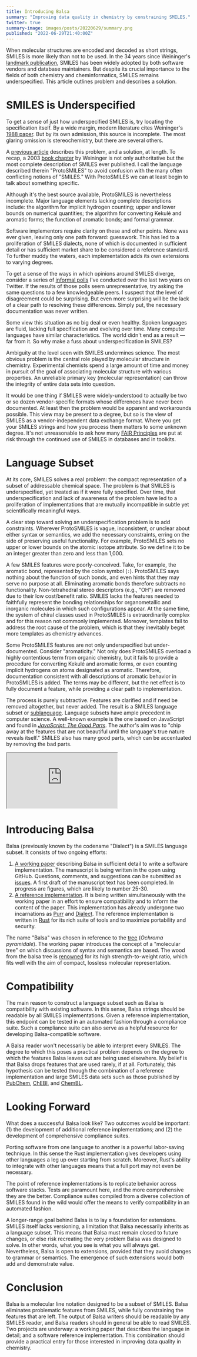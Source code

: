 ```yaml
---
title: Introducing Balsa
summary: "Improving data quality in chemistry by constraining SMILES."
twitter: true
summary-image: images/posts/20220629/summary.png
published: "2022-06-29T21:40:00Z"
---
```


When molecular structures are encoded and decoded as short strings, SMILES is more likely than not to be used. In the 34 years since Weininger's [landmark publication](https://doi.org/10.1021/ci00057a005), SMILES has been widely adopted by both software vendors and database maintainers. But despite its crucial importance to the fields of both chemistry and cheminformatics, SMILES remains underspecified. This article outlines problem and describes a solution.

# SMILES is Underspecified

To get a sense of just how underspecified SMILES is, try locating the specification itself. By a wide margin, modern literature cites Weininger's [1988 paper](https://doi.org/10.1021/ci00057a005). But by its own admission, this source is incomplete. The most glaring omission is stereochemistry, but there are several others.

A [previous article](/articles/2022/06/01/protosmiles/) describes this problem, and a solution, at length. To recap, a 2003 [book chapter](http://doi.wiley.com/10.1002/9783527618279.ch5) by Weininger is not only authoritative but the most complete description of SMILES ever published. I call the language described therein "ProtoSMILES" to avoid confusion with the many often conflicting notions of "SMILES." With ProtoSMILES we can at least begin to talk about something specific.

Although it's the best source available, ProtoSMILES is nevertheless incomplete. Major language elements lacking complete descriptions include: the algorithm for implicit hydrogen counting; upper and lower bounds on numerical quantities; the algorithm for converting Kekulé and aromatic forms; the function of aromatic bonds; and formal grammar.

Software implementors require clarity on these and other points. None was ever given, leaving only one path forward: guesswork. This has led to a proliferation of SMILES dialects, none of which is documented in sufficient detail or has sufficient market share to be considered a reference standard. To further muddy the waters, each implementation adds its own extensions to varying degrees.

To get a sense of the ways in which opinions around SMILES diverge, consider a series of [informal polls](/articles/2022/06/15/smiles-problems/) I've conducted over the last two years on Twitter. If the results of those polls seem unrepresentative, try asking the same questions to a few knowledgeable peers. I suspect that the level of disagreement could be surprising. But even more surprising will be the lack of a clear path to resolving these differences. Simply put, the necessary documentation was never written.

Some view this situation as no big deal or even healthy. Spoken languages are fluid, lacking full specification and evolving over time. Many computer languages have similar characteristics. The world didn't end as a result &mdash; far from it. So why make a fuss about underspecification in SMILES?

Ambiguity at the level seen with SMILES undermines science. The most obvious problem is the central role played by molecular structure in chemistry. Experimental chemists spend a large amount of time and money in pursuit of the goal of associating molecular structure with various properties. An unreliable primary key (molecular representation) can throw the integrity of entire data sets into question.

It would be one thing if SMILES were widely-understood to actually be two or so dozen vendor-specific formats whose differences have never been documented. At least then the problem would be apparent and workarounds possible. This view may be present to a degree, but so is the view of SMILES as a vendor-independent data exchange format. Where you get your SMILES strings and how you process them matters to some unknown degree. It's not unreasonable to ask how many [FAIR Principles](https://www.go-fair.org/fair-principles/) are put at risk through the continued use of SMILES in databases and in toolkits.

# Language Subset

At its core, SMILES solves a real problem: the compact representation of a subset of addressable chemical space. The problem is that SMILES is underspecified, yet treated as if it were fully specified. Over time, that underspecification and lack of awareness of the problem have led to a proliferation of implementations that are mutually incompatible in subtle yet scientifically meaningful ways.

A clear step toward solving an underspecification problem is to add constraints. Wherever ProtoSMILES is vague, inconsistent, or unclear about either syntax or semantics, we add the necessary constraints, erring on the side of preserving useful functionality. For example, ProtoSMILES sets no upper or lower bounds on the atomic isotope attribute. So we define it to be an integer greater than zero and less than 1,000.

A few SMILES features were poorly-conceived. Take, for example, the aromatic bond, represented by the colon symbol (`:`). ProtoSMILES says nothing about the function of such bonds, and even hints that they may serve no purpose at all. Eliminating aromatic bonds therefore subtracts no functionality. Non-tetrahedral stereo descriptors (e.g., "OH") are removed due to their low cost/benefit ratio. SMILES lacks the features needed to faithfully represent the bonding relationships for organometallic and inorganic molecules in which such configurations appear. At the same time, the system of chiral classes used in ProtoSMILES is extraordinarily complex and for this reason not commonly implemented. Moreover, templates fail to address the root cause of the problem, which is that they inevitably beget more templates as chemistry advances.

Some ProtoSMILES features are not only underspecified but under-documented. Consider "aromaticity." Not only does ProtoSMILES overload a highly contentious term from organic chemistry, but it fails to provide a procedure for converting Kekulé and aromatic forms, or even counting implicit hydrogens on atoms designated as aromatic. Therefore, documentation consistent with all descriptions of aromatic behavior in ProtoSMILES is added. The terms may be different, but the net effect is to fully document a feature, while providing a clear path to implementation.

The process is purely subtractive. Features are clarified and if need be removed altogether, but never added. The result is a SMILES language subset or [sublanguage](https://en.wikipedia.org/wiki/Sublanguage). Language subsets have ample precedent in computer science. A well-known example is the one based on JavaScript and found in *[JavaScript: The Good Parts](https://www.oreilly.com/library/view/javascript-the-good/9780596517748/)*. The author's aim was to "chip away at the features that are not beautiful until the language's true nature reveals itself." SMILES also has many good parts, which can be accentuated by removing the bad parts.

<div class="videowrapper">
  <iframe src="https://www.youtube.com/embed/hQVTIJBZook" allowfullscreen></iframe>
</div>

# Introducing Balsa

Balsa (previously known by the codename "Dialect") is a SMILES language subset. It consists of two ongoing efforts:

1. [A working paper](https://github.com/metamolecular/balsadoc) describing Balsa in sufficient detail to write a software implementation. The manuscript is being written in the open using GitHub. Questions, comments, and suggestions can be submitted as [issues](https://github.com/metamolecular/balsadoc/issues). A first draft of the manuscript text has been completed. In progress are figures, which are likely to number 25-30.
2. [A reference implementation](https://github.com/metamolecular/balsa). It is being written simultaneously with the working paper in an effort to ensure compatibility and to inform the content of the paper. This implementation has already undergone two incarnations as [Purr](https://github.com/rapodaca/purr) and [Dialect](https://github.com/rapodaca/dialect.rs). The reference implementation is written in [Rust](/articles/2020/01/20/cheminformatics-in-rust/) for its rich suite of tools and to maximize portability and security.

The name "Balsa" was chosen in reference to the [tree](https://en.wikipedia.org/wiki/Ochroma) (*Ochroma pyramidale*). The working paper introduces the concept of a "molecular tree" on which discussions of syntax and semantics are based. The wood from the balsa tree is [renowned](https://www.apogeerockets.com/education/downloads/Newsletter69.pdf) for its high strength-to-weight ratio, which fits well with the aim of compact, lossless molecular representation.

# Compatibility

The main reason to construct a language subset such as Balsa is compatibility with existing software. In this sense, Balsa strings should be readable by all SMILES implementations. Given a reference implementation, this endpoint can be tested in an automated fashion through a compliance suite. Such a compliance suite can also serve as a helpful resource for developing Balsa-compatible software.

A Balsa reader won't necessarily be able to interpret every SMILES. The degree to which this poses a practical problem depends on the degree to which the features Balsa leaves out are being used elsewhere. My belief is that Balsa drops features that are used rarely, if at all. Fortunately, this hypothesis can be tested through the combination of a reference implementation and large SMILES data sets such as those published by [PubChem](https://pubchem.ncbi.nlm.nih.gov), [ChEBI](https://www.ebi.ac.uk/chebi/), and [ChemBL](https://www.ebi.ac.uk/chembl/).

# Looking Forward

What does a successful Balsa look like? Two outcomes would be important: (1) the development of additional reference implementations; and (2) the development of comprehensive compliance suites.

Porting software from one language to another is a powerful labor-saving technique. In this sense the Rust implementation gives developers using other languages a leg up over starting from scratch. Moreover, Rust's ability to integrate with other languages means that a full port may not even be necessary.

The point of reference implementations is to replicate behavior across software stacks. Tests are paramount here, and the more comprehensive they are the better. Compliance suites compiled from a diverse collection of SMILES found in the wild would offer the means to verify compatibility in an automated fashion.

A longer-range goal behind Balsa is to lay a foundation for extensions. SMILES itself lacks versioning, a limitation that Balsa necessarily inherits as a language subset. This means that Balsa must remain closed to future changes, or else risk recreating the very problem Balsa was designed to solve. In other words, what you see is what you will always get. Nevertheless, Balsa is open to extensions, provided that they avoid changes to grammar or semantics. The emergence of such extensions would both add and demonstrate value.

# Conclusion

Balsa is a molecular line notation designed to be a subset of SMILES. Balsa eliminates problematic features from SMILES, while fully constraining the features that are left. The output of Balsa writers should be readable by any SMILES reader, and Balsa readers should in general be able to read SMILES. Two projects are underway: a working paper that describes the language in detail; and a software reference implementation. This combination should provide a practical entry for those interested in improving data quality in chemistry.
